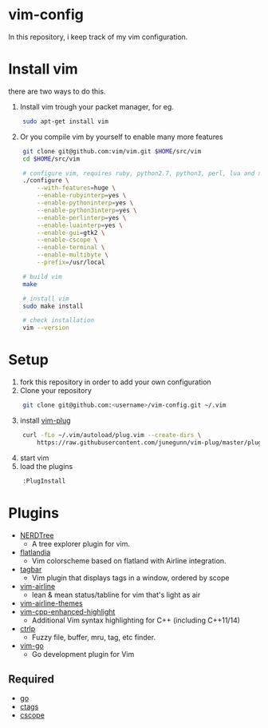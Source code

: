 # vim-config
In this repository, i keep track of my vim configuration.

# Install vim
there are two ways to do this.
1. Install vim trough your packet manager, for eg.

```bash
    sudo apt-get install vim 
```

2. Or you compile vim by yourself to enable many more features

```bash
    git clone git@github.com:vim/vim.git $HOME/src/vim
    cd $HOME/src/vim

    # configure vim, requires ruby, python2.7, python3, perl, lua and x11 installed
    ./configure \
        --with-features=huge \
        --enable-rubyinterp=yes \
        --enable-pythoninterp=yes \
        --enable-python3interp=yes \
        --enable-perlinterp=yes \
        --enable-luainterp=yes \
        --enable-gui=gtk2 \
        --enable-cscope \
        --enable-terminal \
        --enable-multibyte \
        --prefix=/usr/local

	# build vim
    make

    # install vim
    sudo make install

    # check installation
    vim --version
```

# Setup
1. fork this repository in order to add your own configuration
2. Clone your repository

```bash
    git clone git@github.com:<username>/vim-config.git ~/.vim
```

3. install [vim-plug](https://github.com/junegunn/vim-plug)

```bash
    curl -fLo ~/.vim/autoload/plug.vim --create-dirs \
        https://raw.githubusercontent.com/junegunn/vim-plug/master/plug.vim
```

4. start vim
5. load the plugins

```bash
    :PlugInstall
```

# Plugins
* [NERDTree](https://github.com/scrooloose/nerdtree)
  * A tree explorer plugin for vim.
* [flatlandia](https://github.com/jordwalke/flatlandia)
  * Vim colorscheme based on flatland with Airline integration.
* [tagbar](https://github.com/majutsushi/tagbar)
  * Vim plugin that displays tags in a window, ordered by scope
* [vim-airline](https://github.com/vim-airline/vim-airline)
  * lean & mean status/tabline for vim that's light as air
* [vim-airline-themes](https://github.com/vim-airline/vim-airline-themes)
* [vim-cpp-enhanced-highlight](https://github.com/octol/vim-cpp-enhanced-highlight)
  * Additional Vim syntax highlighting for C++ (including C++11/14)
* [ctrlp](https://github.com/ctrlpvim/ctrlp.vim)
  * Fuzzy file, buffer, mru, tag, etc finder.
* [vim-go](https://github.com/fatih/vim-go)
  * Go development plugin for Vim

## Required
* [go](https://golang.org)
* [ctags](http://ctags.sourceforge.net)
* [cscope](http://cscope.sourceforge.net)

